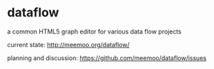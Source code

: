 dataflow
========

a common HTML5 graph editor for various data flow projects

current state: http://meemoo.org/dataflow/

planning and discussion: https://github.com/meemoo/dataflow/issues